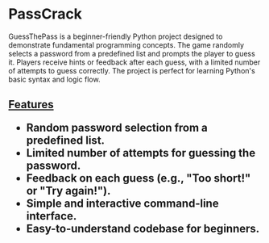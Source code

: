 <h1>PassCrack</h1> 

GuessThePass is a beginner-friendly Python project designed to demonstrate fundamental programming concepts. The game randomly selects a password from a predefined list and prompts the player to guess it. Players receive hints or feedback after each guess, with a limited number of attempts to guess correctly. The project is perfect for learning Python's basic syntax and logic flow.

<h2><u>Features</u>
<ul>
  <li>Random password selection from a predefined list.</li>
  <li>Limited number of attempts for guessing the password.</li>
  <li>Feedback on each guess (e.g., "Too short!" or "Try again!").</li>
  <li>Simple and interactive command-line interface.</li>
  <li>Easy-to-understand codebase for beginners.</li>
  
</ul>


















